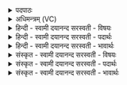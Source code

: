 <details><summary>पदपाठः</summary>

र॒यिः। च॒। मे॒। रायः॑। च॒। मे॒। पु॒ष्टम्। च॒। मे॒। पुष्टिः॑। च॒। मे॒। वि॒भ्विति॑ वि॒ऽभु। च॒। मे॒। प्र॒भ्विति॑ प्र॒ऽभु। च॒। मे॒। पू॒र्णम्। च॒। मे॒। पू॒र्णत॑र॒मिति॑ पू॒र्णऽत॑रम्। च॒। मे॒। कुय॑वम्। च॒। मे॒। अक्षि॑तम्। च॒। मे॒। अन्न॑म्। च॒। मे॒। अक्षु॑त्। च॒। मे॒। य॒ज्ञेन॑। क॒ल्प॒न्ता॒म्। १०।
</details>

<details><summary>अधिमन्त्रम् (VC)</summary>

- आत्मा देवता
- देवा ऋषयः
- निचृच्छक्वरी
- धैवतः
</details>

<details><summary>हिन्दी - स्वामी दयानन्द सरस्वती  - विषयः</summary>

फिर उसी विषय को अगले मन्त्र में कहा है ॥
</details>

<details><summary>हिन्दी - स्वामी दयानन्द सरस्वती  - पदार्थः</summary>

पदार्थान्वयभाषाः -  (मे) मेरी (रयिः) विद्या की कान्ति (च) और पुरुषार्थ (मे) मेरे (रायः) प्रशंसित धन (च) और पक्वान्न आदि (मे) मेरे (पुष्टम्) पुष्ट पदार्थ (च) और आरोग्यपन (मे) मेरी (पुष्टिः) पुष्टि (च) और पथ्य भोजन (मे) मेरा (विभु) सब विषयों मे व्याप्त मन आदि (च) परमात्मा का ध्यान (मे) मेरा (प्रभु) समर्थ व्यवहार (च) और सब सामर्थ्य (मे) मेरा (पूर्णम्) पूर्ण काम का करना (च) और उस का साधन (मे) मेरे (पूर्णतरम्) आभूषण, गौ, भैंस, घोड़ा, छेरी तथा अन्न आदि पदार्थ (च) और सब का उपकार करना (मे) मेरा (कुयवम्) निन्दित यवों से न मिला हुआ अन्न (च) और धान चावल आदि अन्न (मे) मेरा (अक्षितम्) अक्षय पदार्थ (च) और तृप्ति (मे) मेरा (अन्नम्) खाने योग्य अन्न (च) और मसाला आदि तथा (मे) मेरी (अक्षुत्) क्षुधा की तृप्ति (च) और प्यास आदि की तृप्ति ये सब पदार्थ (यज्ञेन) प्रशंसित धनादि देनेवाले परमात्मा से (कल्पन्ताम्) समर्थ होवें ॥१० ॥
</details>

<details><summary>हिन्दी - स्वामी दयानन्द सरस्वती  - भावार्थः</summary>

भावार्थभाषाः -  मनुष्यों को परम पुरुषार्थ और ईश्वर की भक्ति, प्रार्थना से विद्या आदि धन पाकर सब का उपकार सिद्ध करना चाहिये ॥१० ॥
</details>

<details><summary>संस्कृत - स्वामी दयानन्द सरस्वती  - विषयः</summary>

पुनस्तमेव विषयमाह ॥
</details>

<details><summary>संस्कृत - स्वामी दयानन्द सरस्वती  - पदार्थः</summary>

पदार्थान्वयभाषाः -  मे रयिश्च मे रायश्च मे पुष्टं च मे पुष्टिश्च मे विभु च मे प्रभु च मे पूर्णं च मे पूर्णतरं च मे कुयवं च मेऽक्षितं च मेऽन्नं च मेऽक्षुच्च यज्ञेन कल्पन्ताम् ॥१० ॥
</details>

<details><summary>संस्कृत - स्वामी दयानन्द सरस्वती  - भावार्थः</summary>

भावार्थभाषाः -  मनुष्यैः परमपुरुषार्थेन जगदीश्वरभक्तिप्रार्थनाभ्यां च विद्यादिकं धनं लब्ध्वा सर्वोपकारः साधनीयः ॥१० ॥
</details>